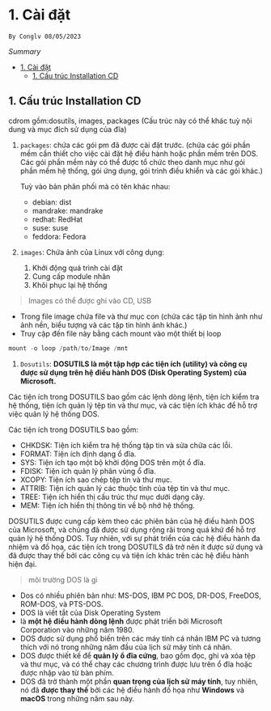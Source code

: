 
# 1. Cài đặt

`By Conglv 08/05/2023`

*Summary*
- [1. Cài đặt](#1-cài-đặt)
  - [1. Cấu trúc Installation CD](#1-cấu-trúc-installation-cd)


##  1. <a name='CutrcInstallationCD'></a>Cấu trúc Installation CD

cdrom gồm:dosutils, images, packages (Cấu trúc này có thể khác tuỳ nội dung và mục đích sử dụng của đĩa)

1. `packages`: chứa các gói pm đã được cài đặt trước. (chứa các gói phần mềm cần thiết cho việc cài đặt hệ điều hành hoặc phần mềm trên DOS. Các gói phần mềm này có thể được tổ chức theo danh mục như gói phần mềm hệ thống, gói ứng dụng, gói trình điều khiển và các gói khác.)
    
    Tuỳ vào bản phân phối mà có tên khác nhau:
    
    - debian: dist
    - mandrake: mandrake
    - redhat: RedHat
    - suse: suse
    - feddora: Fedora
2. `images`: Chứa ảnh của Linux với công dụng:
    1. Khởi động quá trình cài đặt
    2. Cung cấp module nhân
    3. Khôi phục lại hệ thống

> Images có thể được ghi vào CD, USB
> 
- Trong file image chứa file và thư mục con (chứa các tập tin hình ảnh như ảnh nền, biểu tượng và các tập tin hình ảnh khác.)
- Truy cập đến file này bằng cách mount vào một thiết bị loop

```jsx
mount -o loop /path/to/Image /mnt
```

1. `Dosutils`: **DOSUTILS là một tập hợp các tiện ích (utility) và công cụ được sử dụng trên hệ điều hành DOS (Disk Operating System) của Microsoft.** 

Các tiện ích trong DOSUTILS bao gồm các lệnh dòng lệnh, tiện ích kiểm tra hệ thống, tiện ích quản lý tệp tin và thư mục, và các tiện ích khác để hỗ trợ việc quản lý hệ thống DOS.

Các tiện ích trong DOSUTILS bao gồm:

- CHKDSK: Tiện ích kiểm tra hệ thống tập tin và sửa chữa các lỗi.
- FORMAT: Tiện ích định dạng ổ đĩa.
- SYS: Tiện ích tạo một bộ khởi động DOS trên một ổ đĩa.
- FDISK: Tiện ích quản lý phân vùng ổ đĩa.
- XCOPY: Tiện ích sao chép tệp tin và thư mục.
- ATTRIB: Tiện ích quản lý các thuộc tính của tệp tin và thư mục.
- TREE: Tiện ích hiển thị cấu trúc thư mục dưới dạng cây.
- MEM: Tiện ích hiển thị thông tin về bộ nhớ hệ thống.

DOSUTILS được cung cấp kèm theo các phiên bản của hệ điều hành DOS của Microsoft, và chúng đã được sử dụng rộng rãi trong quá khứ để hỗ trợ quản lý hệ thống DOS. Tuy nhiên, với sự phát triển của các hệ điều hành đa nhiệm và đồ họa, các tiện ích trong DOSUTILS đã trở nên ít được sử dụng và đã được thay thế bởi các công cụ và tiện ích khác trên các hệ điều hành hiện đại.

> môi trường DOS là gì
> 
- Dos có nhiều phiên bản như: MS-DOS, IBM PC DOS, DR-DOS, FreeDOS, ROM-DOS, và PTS-DOS.
- DOS là viết tắt của Disk Operating System
- là **một hệ điều hành dòng lệnh** được phát triển bởi Microsoft Corporation vào những năm 1980.
- DOS được sử dụng phổ biến trên các máy tính cá nhân IBM PC và tương thích với nó trong những năm đầu của lịch sử máy tính cá nhân.
- DOS được thiết kế để **quản lý ổ đĩa cứng**, bao gồm đọc, ghi và xóa tệp và thư mục, và có thể chạy các chương trình được lưu trên ổ đĩa hoặc được nhập vào từ bàn phím.
- DOS đã trở thành một phần **quan trọng của lịch sử máy tính**, tuy nhiên, nó đã **được thay thế** bởi các hệ điều hành đồ họa như **Windows** và **macOS** trong những năm sau này.